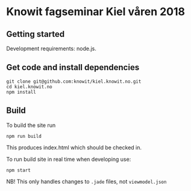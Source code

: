 # Knowit fagseminar Kiel våren 2018

## Getting started

Development requirements: node.js.

## Get code and install dependencies

    git clone git@github.com:knowit/kiel.knowit.no.git
    cd kiel.knowit.no
    npm install

## Build

To build the site run

    npm run build

This produces index.html which should be checked in.

To run build site in real time when developing use:

    npm start

NB! This only handles changes to `.jade` files, not `viewmodel.json`


